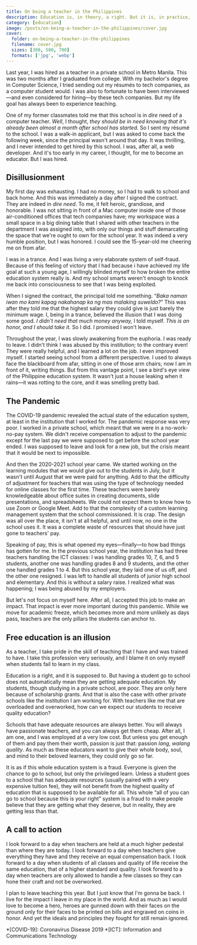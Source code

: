 ```yaml
---
title: On being a teacher in the Philippines
description: Education is, in theory, a right. But it is, in practice, a privilege.
category: [education]
image: /posts/on-being-a-teacher-in-the-philippines/cover.jpg
cover:
  folder: on-being-a-teacher-in-the-philippines
  filename: cover.jpg
  sizes: [300, 500, 700]
  formats: ['jpg', 'webp']
---
```


Last year, I was hired as a teacher in a private school in Metro Manila. This was two months after I graduated from college. With my bachelor's degree in Computer Science, I tried sending out my résumés to tech companies, as a computer student would. I was also to fortunate to have been interviewed&mdash;and even considered for hiring&mdash;by these tech companies. But my life goal has always been to experience teaching.

One of my former classmates told me that this school is in <em>dire</em> need of a computer teacher. <i>Well</i>, I thought, <i>they should be in need knowing that it's already been almost a month after school has started.</i> So I sent my résumé to the school. I was a walk-in applicant, but I was asked to come back the following week, since the principal wasn't around that day. It was thrilling, and I never intended to get hired by this school. I was, after all, a web developer. And it's too early in my career, I thought, for me to become an educator. But I was hired.

## Disillusionment

My first day was exhausting. I had no money, so I had to walk to school and back home. And this was immediately a day after I signed the contract. They are indeed in <em>dire need</em>. To me, it felt heroic, grandiose, and honorable. I was not sitting in front of a Mac computer inside one of those air-conditioned offices that tech companies have; my workspace was a small space in a big dining table that I shared with other teachers in the department I was assigned into, with only our things and stuff demarcating the space that we're ought to own for the school year. It was indeed a very humble position, but I was honored. I could see the 15-year-old me cheering me on from afar.

I was in a trance. And I was living a very elaborate system of self-fraud. Because of this feeling of victory that I had because i have achieved my life goal at such a young age, I willingly blinded myself to how broken the entire education system really is. And my school smarts weren't enough to knock me back into consciousness to see that I was being exploited.

When I signed the contract, the principal told me something. <q><i lang="tl">Baka naman iwan mo kami kapag nakahanap ka ng mas malaking suweldo?</i></q> This was after they told me that the highest salary they could give is just barely the minimum wage. I, being in a trance, believed the illusion that I was doing some good. <i>I didn't need that much money anyway,</i> I told myself. <i>This is an honor, and I should take it.</i> So I did. I promised I won't leave.

Throughout the year, I was slowly awakening from the euphoria. I was ready to leave. I didn't think I was abused by this institution; to the contrary even! They were really helpful, and I learned a lot on the job. I even improved myself. I started seeing school from a different perspective. I used to always face the blackboard from afar, sitting in one of those arm chairs; now I am in front of it, writing things. But from this vantage point, I see a bird's eye view of the Philippine education system. It wasn't just a house leaking when it rains&mdash;it was rotting to the core, and it was smelling pretty bad.

## The Pandemic

The COVID-19 pandemic revealed the actual state of the education system, at least in the institution that I worked for. The pandemic response was very poor. I worked in a private school, which meant that we were in a no-work-no-pay system. We didn't receive compensation to adjust to the pandemic except for the last pay we were supposed to get before the school year ended. I was supposed to leave and look for a new job, but the crisis meant that it would be next to impossible.

And then the 2020-2021 school year came. We started working on the learning modules that we would give out to the students in July, but it wasn't until August that we were paid for anything. Add to that the difficulty of adjustment for teachers that was using the type of technology needed for online classes for the first time. These teachers were barely knowledgeable about office suites in creating documents, slide presentations, and spreadsheets. We could not expect them to know how to use Zoom or Google Meet. Add to that the complexity of a custom learning management system that the school commissioned. It is crap. The design was all over the place, it isn't at all helpful, and until now, no one in the school uses it. It was a complete waste of resources that should have just gone to teachers' pay.

Speaking of pay, this is what opened my eyes&mdash;finally&mdash;to how bad things has gotten for me. In the previous school year, the institution has had three teachers handling the ICT classes: I was handling grades 10, 7, 6, and 5 students, another one was handling grades 8 and 9 students, and the other one handled grades 1 to 4. But this school year, they laid one of us off, and the other one resigned. I was left to handle all students of junior high school and elementary. And this is without a salary raise. I realized what was happening; I was being abused by my employers.

But let's not focus on myself here. After all, I accepted this job to make an impact. That impact is ever more important during this pandemic. While we move for academic freeze, which becomes more and more unlikely as days pass, teachers are the only pillars the students can anchor to. 

## Free education is an illusion

As a teacher, I take pride in the skill of teaching that I have and was trained to have. I take this profession very seriously, and I blame it on only myself when students fail to learn in my class.

Education is a right, and it is supposed to. But having a student go to school does not automatically mean they are getting adequate education. My students, though studying in a private school, are poor. They are only here because of scholarship grants. And that is also the case with other private schools like the institution I am working for. With teachers like me that are overloaded and overworked, how can we expect our students to receive quality education?

Schools that have adequate resources are always better. You will always have passionate teachers, and you can always get them cheap. After all, I am one, and I was employed at a very low cost. But unless you get enough of them and pay them their worth, passion is just that: passion <i lang="tl">lang, walang quality</i>. As much as these educators want to give their whole body, soul, and mind to their beloved learners, they could only go so far. 

It is as if this whole education system is a fraud. Everyone is given the chance to go to school, but only the privileged learn. Unless a student goes to a school that has adequate resources (usually paired with a very expensive tuition fee), they will not benefit from the highest quality of education that is supposed to be available for all. This whole <q>all of you can go to school because this is your right</q> system is a fraud to make people believe that they are getting what they deserve, but in reality, they are getting less than that.

## A call to action

I look forward to a day when teachers are held at a much higher pedestal than where they are today. I look forward to a day when teachers give everything they have and they receive an equal compensation back. I look forward to a day when students of all classes and quality of life receive the same education, that of a higher standard and quality. I look forward to a day when teachers are only allowed to handle a few classes so they can hone their craft and not be overworked.

I plan to leave teaching this year. But I just know that I'm gonna be back. I live for the impact I leave in my place in the world. And as much as I would love to become a hero, heroes are gunned down with their faces on the ground only for their faces to be printed on bills and engraved on coins in honor. And yet the ideals and principles they fought for still remain ignored. 

*[COVID-19]: Coronavirus Disease 2019
*[ICT]: Information and Communications Technology